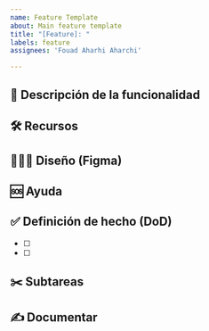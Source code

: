 ```yaml
---
name: Feature Template
about: Main feature template
title: "[Feature]: "
labels: feature
assignees: 'Fouad Aharhi Aharchi'

---
```


## 📝 Descripción de la funcionalidad

## 🛠️ Recursos

## 👩🏽‍🎨 Diseño (Figma)

## 🆘 Ayuda

## ✅ Definición de hecho (DoD)
- [ ]
- [ ]

## ✂️ Subtareas

## ✍️ Documentar
